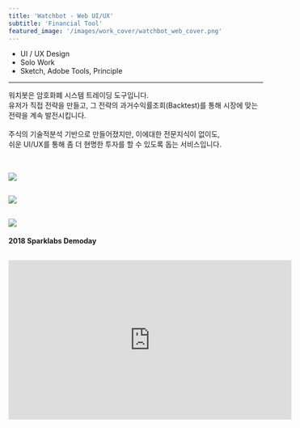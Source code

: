 ```yaml
---
title: 'Watchbot - Web UI/UX'
subtitle: 'Financial Tool'
featured_image: '/images/work_cover/watchbot_web_cover.png'
---
```


* UI / UX Design
* Solo Work
* Sketch, Adobe Tools, Principle  

<hr>
<div class="project_p">
  워치봇은 암호화폐 시스템 트레이딩 도구입니다.<br>
  유저가 직접 전략을 만들고, 그 전략의 과거수익률조회(Backtest)를 통해 시장에 맞는 전략을 계속 발전시킵니다.  

  <br>
  <br>
  주식의 기술적분석 기반으로 만들어졌지만, 이에대한 전문지식이 없이도,  <br>
  쉬운 UI/UX를 통해 좀 더 현명한 투자를 할 수 있도록 돕는 서비스입니다.
</div>


<br>

![]({{site.baseurl}}/images/work/watchbot_web/watchbot_w_0.png)
---

![]({{site.baseurl}}/images/work/watchbot_web/watchbot_w_3.png)
---

![]({{site.baseurl}}/images/work/watchbot_web/watchbot_w_4.png)
---


<h4>2018 Sparklabs Demoday</h4>
<h2>
  <iframe width="560" height="315" src="https://www.youtube-nocookie.com/embed/OCedARFnl2Y?start=87" frameborder="0" allow="autoplay; encrypted-media" allowfullscreen></iframe>
</h2>
